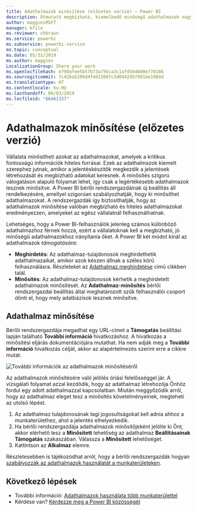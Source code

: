 ```yaml
---
title: Adathalmazok minősítése (előzetes verzió) – Power BI
description: Útmutató megbízható, kiemelkedő minőségű adathalmazok nagyvállalati felhasználóknak való felkínálásához.
author: maggiesMSFT
manager: kfile
ms.reviewer: chbraun
ms.service: powerbi
ms.subservice: powerbi-service
ms.topic: conceptual
ms.date: 05/31/2019
ms.author: maggies
LocalizationGroup: Share your work
ms.openlocfilehash: e790afee5b57b73a756ca3c1afd564b00e778186
ms.sourcegitcommit: 7c426a5209d4fdd1360fc3d0442d57991be1984d
ms.translationtype: HT
ms.contentlocale: hu-HU
ms.lasthandoff: 06/03/2019
ms.locfileid: "66461327"
---
```

# <a name="certify-datasets-preview"></a>Adathalmazok minősítése (előzetes verzió)

Vállalata minősítheti azokat az adathalmazokat, amelyek a kritikus fontosságú információk hiteles forrásai. Ezek az adathalmazok kiemelt szerephez jutnak, amikor a jelentéskészítők megkezdik a jelentések létrehozását és megbízható adatokat keresnek. A minősítés szigorú válogatáson alapuló folyamat lehet, így csak a legértékesebb adathalmazok lesznek minősítve. A Power BI bérlői rendszergazdáinak új beállítás áll rendelkezésére, amellyel szigorúan szabályozhatják, hogy ki minősíthet adathalmazokat. A rendszergazdák így biztosíthatják, hogy az adathalmazok minősítése valóban megbízható és hiteles adathalmazokat eredményezzen, amelyeket az egész vállalatnál felhasználhatnak.

Lehetséges, hogy a Power BI-felhasználók jelenleg számos különböző adathalmazhoz férnek hozzá, ezért a vállalatoknak kell a megbízható, jó minőségű adathalmazokhoz irányítania őket. A Power BI két módot kínál az adathalmazok *támogatására*:

- **Meghirdetés**: Az adathalmaz-tulajdonosok meghirdethetik adathalmazaikat, amikor azok készen állnak a széles körű felhasználásra. Részleteket az [Adathalmaz meghirdetése](service-datasets-promote.md) című cikkben talál. 
- **Minősítés**: Az adathalmaz-tulajdonosok kérhetik a meghirdetett adathalmazok minősítését. Az **Adathalmaz-minősítés** bérlői rendszergazdai beállítás által meghatározott szűk felhasználói csoport dönti el, hogy mely adatbázisok lesznek minősítve.

## <a name="certify-a-dataset"></a>Adathalmaz minősítése

Bérlői rendszergazdája megadhat egy URL-címet a **Támogatás** beállítási lapján található **További információ** hivatkozáshoz.  A hivatkozás a minősítési eljárás dokumentációjára mutathat. Ha nem adják meg a **További információ** hivatkozás célját, akkor az alapértelmezés szerint erre a cikkre mutat.

![További információk az adathalmazok minősítéséről](media/service-datasets-certify-promote/power-bi-dataset-learn-more-certification.png)

Az adathalmazok minősítésére való jelölés óriási felelősséggel jár. A vizsgálati folyamat azzal kezdődik, hogy az adathalmaz létrehozója Önhöz fordul egy adott adathalmazzal kapcsolatban. Miután meggyőződik arról, hogy az adathalmaz eleget tesz a minősítés követelményeinek, megteheti az utolsó lépést.

1. Az adathalmaz tulajdonosának tagi jogosultságokat kell adnia ahhoz a munkaterülethez, ahol a jelentés elhelyezkedik.
1. Ha bérlői rendszergazdája adathalmazok minősítőjeként jelölte ki Önt, akkor elérhető lesz a **Minősített** lehetőség az adathalmaz **Beállításainak** **Támogatás** szakaszában. Válassza a **Minősített** lehetőséget.
1. Kattintson az **Alkalmaz** elemre.

Részletesebben is tájékozódhat arról, hogy a bérlői rendszergazdák hogyan [szabályozzák az adathalmazok használatát a munkaterületeken](service-datasets-admin-across-workspaces.md).

## <a name="next-steps"></a>Következő lépések

* További információ: [Adathalmazok használata több munkaterülettel](service-datasets-across-workspaces.md)
* Kérdése van? [Kérdezze meg a Power BI közösségét](http://community.powerbi.com/)
